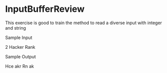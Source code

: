 # InputBufferReview
This exercise is good to train the method to read a diverse input with integer and string


Sample Input

2
Hacker
Rank





Sample Output

Hce akr
Rn ak
